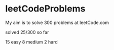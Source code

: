 # leetCodeProblems
My aim is to solve 300 problems at leetCode.com

solved 25/300 so far

15 easy
8 medium
2 hard
